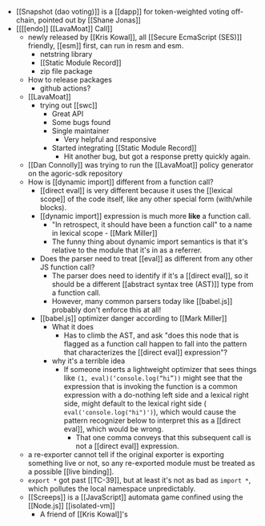 - [[Snapshot (dao voting)]] is a [[dapp]] for token-weighted voting off-chain, pointed out by [[Shane Jonas]]
- [[[[endo]] [[LavaMoat]] Call]]
    - newly released by [[Kris Kowal]], all [[Secure EcmaScript (SES)]] friendly, [[esm]] first, can run in resm and esm.
        - netstring library
        - [[Static Module Record]]
        - zip file package
    - How to release packages
        - github actions?
    - [[LavaMoat]]
        - trying out [[swc]]
            - Great API
            - Some bugs found
            - Single maintainer
                - Very helpful and responsive
            - Started integrating [[Static Module Record]]
                - Hit another bug, but got a response pretty quickly again.
    - [[Dan Connolly]] was trying to run the [[LavaMoat]] policy generator on the agoric-sdk repository
    - How is [[dynamic import]] different from a function call?
        - [[direct eval]] is very different because it uses the [[lexical scope]] of the code itself, like any other special form (with/while blocks).
        - [[dynamic import]] expression is much more __like__ a function call.
            - "In retrospect, it should have been a function call" to a name in lexical scope - [[Mark Miller]]
            - The funny thing about dynamic import semantics is that it's relative to the module that it's in as a referrer.
        - Does the parser need to treat [[eval]] as different from any other JS function call?
            - The parser does need to identify if it's a [[direct eval]], so it should be a different [[abstract syntax tree (AST)]] type from a function call.
            - However, many common parsers today like [[babel.js]] probably don't enforce this at all!
        - [[babel.js]] optimizer danger according to [[Mark Miller]]
            - What it does 
                - Has to climb the AST, and ask "does this node that is flagged as a function call happen to fall into the pattern that characterizes the [[direct eval]] expression"?
            - why it's a terrible idea
                - If someone inserts a lightweight optimizer that sees things like `(1, eval)(‘console.log(“hi”))` might see that the expression that is invoking the function is a common expression with a do-nothing left side and a lexical right side, might default to the lexical right side ( `eval('console.log("hi")')`), which would cause the pattern recognizer below to interpret this as a [[direct eval]], which would be wrong.
                    - That one comma conveys that this subsequent call is not a [[direct eval]] expression.
    - a re-exporter cannot tell if the original exporter is exporting something live or not, so any re-exported module must be treated as a possible [[live binding]].
    - `export *` got past [[TC-39]], but at least it's not as bad as `import *`, which pollutes the local namespace unpredictably.
    - [[Screeps]] is a [[JavaScript]] automata game confined using the [[Node.js]] [[isolated-vm]]
        - A friend of [[Kris Kowal]]'s
